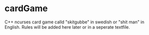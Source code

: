 cardGame
========

C++ ncurses card game calld "skitgubbe" in swedish or "shit man" in English. Rules will be added here later or in a seperate textfile. 
